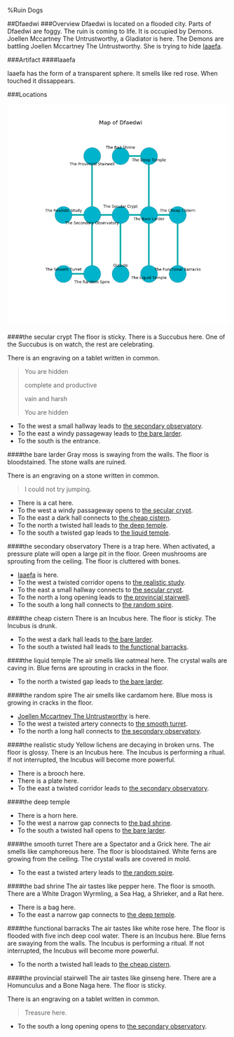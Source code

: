 %Ruin Dogs

##Dfaedwi
###Overview
Dfaedwi is located on a flooded city. Parts of Dfaedwi are foggy. The ruin is coming to life. It is occupied by Demons. <a name="Joellen-Mccartney-The-Untrustworthy"></a>Joellen Mccartney The Untrustworthy, a Gladiator is here. The Demons are battling Joellen Mccartney The Untrustworthy. She  is trying to hide [Iaaefa](#Iaaefa). 



###Artifact
####<a name="Iaaefa"></a>Iaaefa


Iaaefa has the form of a transparent sphere. It smells like red rose. When touched it dissappears. 





###Locations


![](../v2/images/Dfaedwi.png)

####<a name="the-secular-crypt"></a>the secular crypt
The floor is sticky. There is a Succubus here. One of the Succubus is on watch, the rest are celebrating. 

There is an engraving on a tablet written in common. 

> You are hidden
>
> complete and productive
>
> vain and harsh
>
> You are hidden
>


* To the west a small hallway leads to [the secondary observatory](#the-secondary-observatory).
* To the east a windy passageway leads to [the bare larder](#the-bare-larder).
* To the south is the entrance.


####<a name="the-bare-larder"></a>the bare larder
Gray moss is swaying from the walls. The floor is bloodstained. The stone walls are ruined. 

There is an engraving on a stone written in common. 

> I could not try jumping.
>


* There is a cat here.
* To the west a windy passageway opens to [the secular crypt](#the-secular-crypt).
* To the east a dark hall connects to [the cheap cistern](#the-cheap-cistern).
* To the north a twisted hall leads to [the deep temple](#the-deep-temple).
* To the south a twisted gap leads to [the liquid temple](#the-liquid-temple).


####<a name="the-secondary-observatory"></a>the secondary observatory
There is a trap here. When activated, a pressure plate will open a large pit in the floor. Green mushrooms are sprouting from the ceiling. The floor is cluttered with bones. 



* [Iaaefa](#Iaaefa) is here.
* To the west a twisted corridor opens to [the realistic study](#the-realistic-study).
* To the east a small hallway connects to [the secular crypt](#the-secular-crypt).
* To the north a long opening leads to [the provincial stairwell](#the-provincial-stairwell).
* To the south a long hall connects to [the random spire](#the-random-spire).


####<a name="the-cheap-cistern"></a>the cheap cistern
There is an Incubus here. The floor is sticky. The Incubus is drunk. 



* To the west a dark hall leads to [the bare larder](#the-bare-larder).
* To the south a twisted hall leads to [the functional barracks](#the-functional-barracks).


####<a name="the-liquid-temple"></a>the liquid temple
The air smells like oatmeal here. The crystal walls are caving in. Blue ferns are sprouting in cracks in the floor. 



* To the north a twisted gap leads to [the bare larder](#the-bare-larder).


####<a name="the-random-spire"></a>the random spire
The air smells like cardamom here. Blue moss is growing in cracks in the floor. 



* [Joellen Mccartney The Untrustworthy](#Joellen-Mccartney-The-Untrustworthy) is here.
* To the west a twisted artery connects to [the smooth turret](#the-smooth-turret).
* To the north a long hall connects to [the secondary observatory](#the-secondary-observatory).


####<a name="the-realistic-study"></a>the realistic study
Yellow lichens are decaying in broken urns. The floor is glossy. There is an Incubus here. The Incubus is performing a ritual. If not interrupted, the Incubus will become more powerful. 



* There is a brooch here.
* There is a plate here.
* To the east a twisted corridor leads to [the secondary observatory](#the-secondary-observatory).


####<a name="the-deep-temple"></a>the deep temple




* There is a horn here.
* To the west a narrow gap connects to [the bad shrine](#the-bad-shrine).
* To the south a twisted hall opens to [the bare larder](#the-bare-larder).


####<a name="the-smooth-turret"></a>the smooth turret
There are a Spectator and a Grick here. The air smells like camphoreous here. The floor is bloodstained. White ferns are growing from the ceiling. The crystal walls are covered in mold. 



* To the east a twisted artery leads to [the random spire](#the-random-spire).


####<a name="the-bad-shrine"></a>the bad shrine
The air tastes like pepper here. The floor is smooth. There are a White Dragon Wyrmling, a Sea Hag, a Shrieker, and a Rat here. 



* There is a bag here.
* To the east a narrow gap connects to [the deep temple](#the-deep-temple).


####<a name="the-functional-barracks"></a>the functional barracks
The air tastes like white rose here. The floor is flooded with five inch deep cool water. There is an Incubus here. Blue ferns are swaying from the walls. The Incubus is performing a ritual. If not interrupted, the Incubus will become more powerful. 



* To the north a twisted hall leads to [the cheap cistern](#the-cheap-cistern).


####<a name="the-provincial-stairwell"></a>the provincial stairwell
The air tastes like ginseng here. There are a Homunculus and a Bone Naga here. The floor is sticky. 

There is an engraving on a tablet written in common. 

> Treasure here.
>


* To the south a long opening opens to [the secondary observatory](#the-secondary-observatory).


